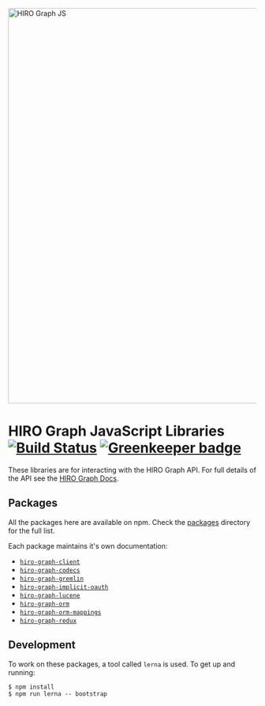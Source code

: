<img src="https://github.com/arago/hiro-graph-js/blob/master/logo.png" alt="HIRO Graph JS" width="800px" />

# HIRO Graph JavaScript Libraries [![Build Status](https://travis-ci.org/arago/hiro-graph-js.svg?branch=master)](https://travis-ci.org/arago/hiro-graph-js) [![Greenkeeper badge](https://badges.greenkeeper.io/arago/hiro-graph-js.svg)](https://greenkeeper.io/)

These libraries are for interacting with the HIRO Graph API. For full details of the API see the [HIRO Graph Docs](https://docs.hiro.arago.co/hiro/current/developer/hiro-graph-api/).

## Packages

All the packages here are available on npm. Check the [packages](packages/) directory for the full list.

Each package maintains it's own documentation:

 - [`hiro-graph-client`](/packages/hiro-graph-client/)
 - [`hiro-graph-codecs`](/packages/hiro-graph-codecs/)
 - [`hiro-graph-gremlin`](/packages/hiro-graph-gremlin/)
 - [`hiro-graph-implicit-oauth`](/packages/hiro-graph-implicit-oauth/)
 - [`hiro-graph-lucene`](/packages/hiro-graph-lucene/)
 - [`hiro-graph-orm`](/packages/hiro-graph-orm/)
 - [`hiro-graph-orm-mappings`](/packages/hiro-graph-orm-mappings/)
 - [`hiro-graph-redux`](/packages/hiro-graph-redux/)

## Development

To work on these packages, a tool called `lerna` is used. To get up and running:

```
$ npm install
$ npm run lerna -- bootstrap
```
